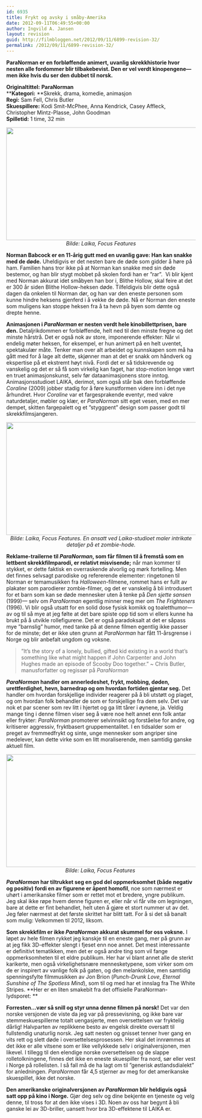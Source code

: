```yaml
---
id: 6935
title: Frykt og avsky i småby-Amerika
date: 2012-09-11T06:49:55+00:00
author: Ingvild A. Jansen
layout: revision
guid: http://filmbloggen.net/2012/09/11/6899-revision-32/
permalink: /2012/09/11/6899-revision-32/
---
```

**ParaNorman er en forbløffende animert, uvanlig skrekkhistorie hvor nesten alle fordommer blir tilbakebevist. Den er vel verdt kinopengene— men ikke hvis du ser den dubbet til norsk.**

**Originaltittel:** **ParaNorman**  
******Kategori:**** **Skrekk, drama, komedie, animasjon  
**Regi:** Sam Fell, Chris Butler  
**Skuespillere:** Kodi Smit-McPhee, Anna Kendrick, Casey Affleck, Christopher Mintz-Plasse, John Goodman  
**Spilletid:** 1 time, 32 min

<p style="text-align: center">
  <a href="http://filmbloggen.net/?attachment_id=6910" rel="attachment wp-att-6910"><img class="aligncenter size-full wp-image-6910" src="http://filmbloggen.net/wp-content/uploads//2012/09/ParaNorman2.jpg" alt="" width="600" height="300" /></a><em>Bilde: Laika, Focus Features</em>
</p>

**Norman Babcock er en 11-årig gutt med en uvanlig gave: Han kan snakke med de døde.** Uheldigvis er det nesten bare de døde som gidder å høre på ham. Familien hans tror ikke på at Norman kan snakke med sin døde bestemor, og han blir stygt mobbet på skolen fordi han er ”rar”.  Vi blir kjent med Norman akkurat idet småbyen han bor i, Blithe Hollow, skal feire at det er 300 år siden Blithe Hollow-heksen døde. Tilfeldigvis blir dette også dagen da onkelen til Norman dør, og han var den eneste personen som kunne hindre heksens gjenferd i å vekke de døde. Nå er Norman den eneste som muligens kan stoppe heksen fra å ta hevn på byen som dømte og drepte henne.

**Animasjonen i _ParaNorman_ er nesten verdt hele kinobillettprisen, bare den.** Detaljrikdommen er forbløffende, helt ned til den minste fregne og det minste hårstrå. Det er også nok av store, imponerende effekter: Når vi endelig møter heksen, for eksempel, er hun animert på en helt uventet, spektakulær måte. Tenker man over alt arbeidet og kunnskapen som må ha gått med for å lage alt dette, skjønner man at det er snakk om håndverk og ekspertise på et ekstremt høyt nivå. Fordi det er så tidskrevende og vanskelig og det er så få som virkelig kan faget, har stop-motion lenge vært en truet animasjonskunst, selv før dataanimasjonens store inntog. Animasjonsstudioet LAIKA, derimot, som også står bak den forbløffende _Coraline_ (2009) jobber stadig for å føre kunstformen videre inn i det nye århundret. Hvor _Coraline_ var et fargesprakende eventyr, med vakre naturdetaljer, møbler og klær, er _ParaNorman_ sitt eget vesen, med en mer dempet, skitten fargepalett og et ”styggpent” design som passer godt til skrekkfilmsjangeren.

<p style="text-align: center">
  <a href="http://filmbloggen.net/?attachment_id=6909" rel="attachment wp-att-6909"><img class="aligncenter size-full wp-image-6909" src="http://filmbloggen.net/wp-content/uploads//2012/09/ParaNorman1.jpg" alt="" width="600" height="300" /></a><em>Bilde: Laika, Focus Features. En ansatt ved Laika-studioet maler intrikate detaljer på et zombie-hode.</em>
</p>

**Reklame-trailerne til _ParaNorman_, som får filmen til å fremstå som en lettbent skrekkfilmparodi, er relativt misvisende;** når man kommer til stykket, er dette faktisk en overraskende alvorlig og mørk fortelling. Men det finnes selvsagt parodiske og refererende elementer: ringetonen til Norman er temamusikken fra _Halloween_-filmene, rommet hans er fullt av plakater som parodierer zombie-filmer, og det er vanskelig å bli introdusert for et barn som kan se døde mennesker uten å tenke på _Den sjette sansen_ (1999)— selv om _ParaNorman_ egentlig minner meg mer om _The Frighteners_ (1996). Vi blir også utsatt for en solid dose fysisk komikk og toaletthumor— av og til så mye at jeg følte at det bare spiste opp tid som vi ellers kunne ha brukt på å utvikle rollefigurene. Det er også paradoksalt at det er såpass mye ”barnslig” humor, med tanke på at denne filmen egentlig ikke passer for de minste; det er ikke uten grunn at _ParaNorman_ har fått 11-årsgrense i Norge og blir anbefalt ungdom og voksne.

> ”It’s the story of a lonely, bullied, gifted kid existing in a world that’s something like what might happen if John Carpenter and John Hughes made an episode of Scooby Doo together.” ~ Chris Butler, manusforfatter og regissør på _ParaNorman_

**_ParaNorman_ handler om annerledeshet, frykt, mobbing, døden, urettferdighet, hevn, barnedrap og om hvordan fortiden gjentar seg.** Det handler om hvordan forskjellige individer reagerer på å bli utstøtt og plaget, og om hvordan folk behandler de som er forskjellige fra dem selv. Det var nok et par scener som rev litt i hjertet og ga litt tårer i øynene, ja. Veldig mange ting i denne filmen viser seg å være noe helt annet enn folk antar eller frykter: _ParaNorman_ promoterer selvinnsikt og forståelse for andre, og kritiserer aggressiv, fryktbasert gruppementalitet. I en tidsalder som er preget av fremmedfrykt og sinte, unge mennesker som angriper sine medelever, kan dette virke som en litt moraliserende, men samtidig ganske aktuell film.

<p style="text-align: center">
  <a href="http://filmbloggen.net/?attachment_id=6913" rel="attachment wp-att-6913"><img class="aligncenter size-full wp-image-6913" src="http://filmbloggen.net/wp-content/uploads//2012/09/ParaNorman3.jpg" alt="" width="600" height="300" /></a><em>Bilde: Laika, Focus Features </em>
</p>

**_ParaNorman_ har tiltrukket seg en god del oppmerksomhet (både negativ og positiv) fordi en av figurene er åpent homofil**, noe som nærmest er uhørt i amerikanske filmer som er rettet mot et bredere, yngre publikum. Jeg skal ikke røpe hvem denne figuren er, eller når vi får vite om legningen, bare at dette er fint behandlet, helt uten å gjøre et stort nummer ut av det. Jeg føler nærmest at det første skrittet har blitt tatt. For å si det så banalt som mulig: Velkommen til 2012, liksom.

**Som skrekkfilm er ikke _ParaNorman_ akkurat skummel for oss voksne.** I løpet av hele filmen rykket jeg kanskje til en eneste gang, mer på grunn av at jeg fikk 3D-effekter slengt i fjeset enn noe annet. Det mest interessante er definitivt tematikken, men det er også andre ting som vil fange oppmerksomheten til et eldre publikum. Her har vi blant annet alle de sterkt karikerte, men også virkelighetsnære mennesketypene, som virker som om de er inspirert av vanlige folk på gaten, og den melankolske, men samtidig spenningsfylte filmmusikken av Jon Brion (_Punch-Drunk Love_, _Eternal Sunshine of The Spotless Mind_), som til og med har et innslag fra The White Stripes. **Her er en liten smakebit fra det offisielle ParaNorman-lydsporet: **

<div class="video-shortcode">
</div>

**Forresten…vær så snill og styr unna denne filmen på norsk!** Det var den norske versjonen de viste da jeg var på pressevisning, og ikke bare var stemmeskuespillerne totalt uengasjerte, men oversettelsen var fryktelig dårlig! Halvparten av replikkene besto av engelsk direkte oversatt til fullstendig unaturlig norsk. Jeg satt nesten og gnisset tenner hver gang en vits rett og slett døde i oversettelsesprosessen. Her skal det innrømmes at det ikke er alle vitsene som er like vellykkede selv i originalversjonen, men likevel. I tillegg til den elendige norske oversettelsen og de slappe rolletolkningene, finnes det ikke en eneste skuespiller fra nord, sør eller vest i Norge på rollelisten. I så fall må de ha lagt om til ”generisk østlandsdialekt” for anledningen. _ParaNorman_ får 4,5 stjerner av meg for det amerikanske skuespillet, ikke det norske.

**Den amerikanske originalversjonen av _ParaNorman_ blir heldigvis også satt opp på kino i Norge.** Gjør deg selv og dine bekjente en tjeneste og velg denne, til tross for at den ikke vises i 3D. Noen av oss har begynt å bli ganske lei av 3D-briller, uansett hvor bra 3D-effektene til LAIKA er.

<div class="video-shortcode">
</div>